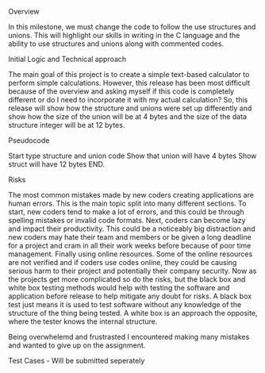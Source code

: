 Overview

 In this milestone, we must change the code to follow the use structures and unions. This will highlight our skills in writing in the C language and the ability to use structures and unions along with commented codes.


Initial Logic and Technical approach

The main goal of this project is to create a simple text-based calculator to perform simple calculations. However, this release has been most difficult because of the overview and asking myself if this code is completely different or do I need to incorporate it with my actual calculation? So, this release will show how the structure and unions were set up differently and show how the size of the union will be at 4 bytes and the size of the data structure integer will be at 12 bytes. 

Pseudocode

Start 
 type structure and union code
Show that union will have 4 bytes 
Show struct will have 12 bytes
END.

Risks

The most common mistakes made by new coders creating applications are human errors. This is the main topic split into many different sections. To start, new coders tend to make a lot of errors, and this could be through spelling mistakes or invalid code formats. Next, coders can become lazy and impact their productivity. This could be a noticeably big distraction and new coders may hate their team and members or be given a long deadline for a project and cram in all their work weeks before because of poor time management. Finally using online resources. Some of the online resources are not verified and if coders use codes online, they could be causing serious harm to their project and potentially their company security. Now as the projects get more complicated so do the risks, but the black box and white box testing methods would help with testing the software and application before release to help mitigate any doubt for risks. A black box test just means it is used to test software without any knowledge of the structure of the thing being tested. A white box is an approach the opposite, where the tester knows the internal structure. 

<New risk> Being overwhelemd and frustrasted I encountered making many mistakes and wanted to give up on the assignment.

Test Cases - Will be submitted seperately
